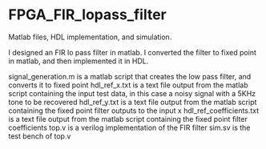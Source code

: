 # FPGA_FIR_lopass_filter
Matlab files, HDL implementation, and simulation.

I designed an FIR lo pass filter in matlab. I converted the filter to fixed point in matlab, and then implemented it in HDL.

signal_generation.m is a matlab script that creates the low pass filter, and converts it to fixed point
hdl_ref_x.txt is a text file output from the matlab script containing the input test data, in this case a noisy signal with a 5KHz tone to be recovered
hdl_ref_y.txt is a text file output from the matlab script containing the fixed point filter outputs to the input x
hdl_ref_coefficients.txt is a text file output from the matlab script containing the fixed point filter coefficients
top.v is a verilog implementation of the FIR filter
sim.sv is the test bench of top.v
